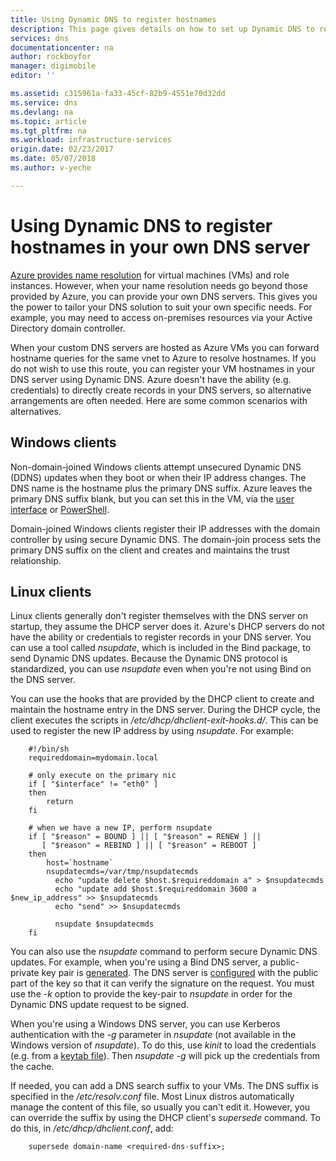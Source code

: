 ```yaml
---
title: Using Dynamic DNS to register hostnames
description: This page gives details on how to set up Dynamic DNS to register hostnames in your own DNS servers.
services: dns
documentationcenter: na
author: rockboyfor
manager: digimobile
editor: ''

ms.assetid: c315961a-fa33-45cf-82b9-4551e70d32dd
ms.service: dns
ms.devlang: na
ms.topic: article
ms.tgt_pltfrm: na
ms.workload: infrastructure-services
origin.date: 02/23/2017
ms.date: 05/07/2018
ms.author: v-yeche

---
```

# Using Dynamic DNS to register hostnames in your own DNS server
[Azure provides name resolution](virtual-networks-name-resolution-for-vms-and-role-instances.md) for virtual machines (VMs) and role instances. However, when your name resolution needs go beyond those provided by Azure, you can provide your own DNS servers. This gives you the power to tailor your DNS solution to suit your own specific needs. For example, you may need to access on-premises resources via your Active Directory domain controller.

When your custom DNS servers are hosted as Azure VMs you can forward hostname queries for the same vnet to Azure to resolve hostnames. If you do not wish to use this route, you can register your VM hostnames in your DNS server using Dynamic DNS.  Azure doesn't have the ability (e.g. credentials) to directly create records in your DNS servers, so alternative arrangements are often needed. Here are some common scenarios with alternatives.

## Windows clients
Non-domain-joined Windows clients attempt unsecured Dynamic DNS (DDNS) updates when they boot or when their IP address changes. The DNS name is the hostname plus the primary DNS suffix. Azure leaves the primary DNS suffix blank, but you can set this in the VM, via the [user interface](https://technet.microsoft.com/library/cc794784.aspx) or [PowerShell](https://docs.microsoft.com/powershell/module/dnsclient/set-dnsclient).

Domain-joined Windows clients register their IP addresses with the domain controller by using secure Dynamic DNS. The domain-join process sets the primary DNS suffix on the client and creates and maintains the trust relationship.

## Linux clients
Linux clients generally don't register themselves with the DNS server on startup, they assume the DHCP server does it. Azure's DHCP servers do not have the ability or credentials to register records in your DNS server.  You can use a tool called *nsupdate*, which is included in the Bind package, to send Dynamic DNS updates. Because the Dynamic DNS protocol is standardized, you can use *nsupdate* even when you're not using Bind on the DNS server.

You can use the hooks that are provided by the DHCP client to create and maintain the hostname entry in the DNS server. During the DHCP cycle, the client executes the scripts in */etc/dhcp/dhclient-exit-hooks.d/*. This can be used to register the new IP address by using *nsupdate*. For example:

        #!/bin/sh
        requireddomain=mydomain.local

        # only execute on the primary nic
        if [ "$interface" != "eth0" ]
        then
            return
        fi

        # when we have a new IP, perform nsupdate
        if [ "$reason" = BOUND ] || [ "$reason" = RENEW ] ||
           [ "$reason" = REBIND ] || [ "$reason" = REBOOT ]
        then
            host=`hostname`
            nsupdatecmds=/var/tmp/nsupdatecmds
              echo "update delete $host.$requireddomain a" > $nsupdatecmds
              echo "update add $host.$requireddomain 3600 a $new_ip_address" >> $nsupdatecmds
              echo "send" >> $nsupdatecmds

              nsupdate $nsupdatecmds
        fi

You can also use the *nsupdate* command to perform secure Dynamic DNS updates. For example, when you're using a Bind DNS server, a public-private key pair is [generated](http://linux.yyz.us/nsupdate/).  The DNS server is [configured](http://linux.yyz.us/dns/ddns-server.html) with the public part of the key so that it can verify the signature on the request. You must use the *-k* option to provide the key-pair to *nsupdate* in order for the Dynamic DNS update request to be signed.

When you're using a Windows DNS server, you can use Kerberos authentication with the *-g* parameter in *nsupdate* (not available in the Windows version of *nsupdate*). To do this, use *kinit* to load the credentials (e.g. from a [keytab file](http://www.itadmintools.com/2011/07/creating-kerberos-keytab-files.html)). Then *nsupdate -g* will pick up the credentials from the cache.

If needed, you can add a DNS search suffix to your VMs. The DNS suffix is specified in the */etc/resolv.conf* file. Most Linux distros automatically manage the content of this file, so usually you can't edit it. However, you can override the suffix by using the DHCP client's *supersede* command. To do this, in */etc/dhcp/dhclient.conf*, add:

        supersede domain-name <required-dns-suffix>;
        
<!-- Update_Description: wording update, update link -->